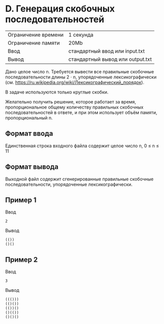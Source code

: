 # D. Генерация скобочных последовательностей
| | |
|---|---|
| Ограничение времени|	1 секунда |
| Ограничение памяти|	20Mb |
| Ввод |	стандартный ввод или input.txt |
| Вывод |	стандартный вывод или output.txt |

Дано целое число n. Требуется вывести все правильные скобочные последовательности длины 2 ⋅ n, упорядоченные лексикографически (см. https://ru.wikipedia.org/wiki/Лексикографический_порядок).

В задаче используются только круглые скобки.

Желательно получить решение, которое работает за время, пропорциональное общему количеству правильных скобочных последовательностей в ответе, и при этом использует объём памяти, пропорциональный n.

## Формат ввода
Единственная строка входного файла содержит целое число n, 0 ≤ n ≤ 11

## Формат вывода
Выходной файл содержит сгенерированные правильные скобочные последовательности, упорядоченные лексикографически.

## Пример 1
Ввод
```text
2
```
Вывод
```text
(())
()()
```
## Пример 2
Ввод
```text
3
```
Вывод
```text
((()))
(()())
(())()
()(())
()()()
```
